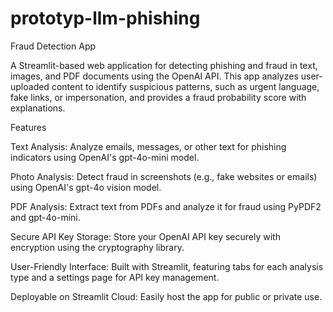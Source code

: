 # prototyp-llm-phishing

Fraud Detection App

A Streamlit-based web application for detecting phishing and fraud in text, images, and PDF documents using the OpenAI API. This app analyzes user-uploaded content to identify suspicious patterns, such as urgent language, fake links, or impersonation, and provides a fraud probability score with explanations.

Features





Text Analysis: Analyze emails, messages, or other text for phishing indicators using OpenAI's gpt-4o-mini model.



Photo Analysis: Detect fraud in screenshots (e.g., fake websites or emails) using OpenAI's gpt-4o vision model.



PDF Analysis: Extract text from PDFs and analyze it for fraud using PyPDF2 and gpt-4o-mini.



Secure API Key Storage: Store your OpenAI API key securely with encryption using the cryptography library.



User-Friendly Interface: Built with Streamlit, featuring tabs for each analysis type and a settings page for API key management.



Deployable on Streamlit Cloud: Easily host the app for public or private use.